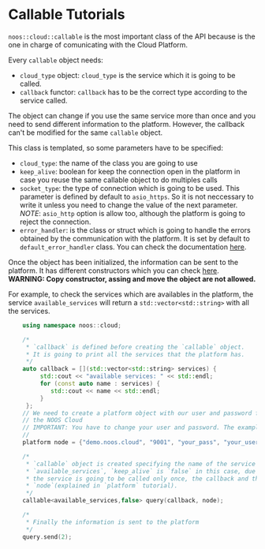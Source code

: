 # Callable Tutorials

`noos::cloud::callable` is the most important class of the API because is the one in charge of comunicating with the Cloud Platform.

Every `callable` object needs:
- `cloud_type` object: `cloud_type` is the service which it is going to be called. 
- `callback` functor: `callback` has to be the correct type according to the service called.

The object can change if you use the same service more than once and you need to send different information to 
the platform. However, the callback can't be modified for the same `callable` object.

This class is templated, so some parameters have to be specified:
- `cloud_type`: the name of the class you are going to use
- `keep_alive`: boolean for keep the connection open in the platform in case you reuse the same callable object to do multiples calls
- `socket_type`: the type of connection which is going to be used. This parameter is defined by default to `asio_https`. So it is not neccessary to write it unless you need to change the value of the next parameter. _NOTE_: `asio_http` option is allow too, although the platform is going to reject the connection.
- `error_handler`: is the class or struct which is going to handle the errors obtained by the communication with the platform. It is set by default to `default_error_handler` class. You can check the documentation [here](https://docs.noos.cloud/0.8.3/structnoos_1_1cloud_1_1default__error__handler.php).

Once the object has been initialized, the information can be sent to the platform.
It has different constructors which you can check [here](https://docs.noos.cloud/0.8.3/classnoos_1_1cloud_1_1callable.php).
__WARNING: Copy constructor, assing and move the object are not allowed.__

For example, to check the services which are availables in the platform, the service `available_services` will return a `std::vector<std::string>` with all the services.

```cpp
    using namespace noos::cloud;

    /*
     * `callback` is defined before creating the `callable` object.
     * It is going to print all the services that the platform has.
     */
    auto callback = [](std::vector<std::string> services) {
         std::cout << "available services: " << std::endl;
         for (const auto name : services) {
            std::cout << name << std::endl;
         }
     };
    // We need to create a platform object with our user and password for using 
    // the NOOS Cloud 
    // IMPORTANT: You have to change your user and password. The example doesn't work
    //
    platform node = {"demo.noos.cloud", "9001", "your_pass", "your_user"};

    /*
     * `callable` object is created specifying the name of the service
     * `available_services`, `keep_alive` is `false` in this case, due to
     * the service is going to be called only once, the callback and the
     * `node`(explained in `platform` tutorial).
     */
    callable<available_services,false> query(callback, node);

    /*
     * Finally the information is sent to the platform
     */
    query.send(2);
```


